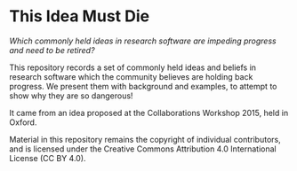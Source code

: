 # This Idea Must Die
_Which commonly held ideas in research software are impeding progress and need to be retired?_

This repository records a set of commonly held ideas and beliefs in research software which the 
community believes are holding back progress. We present them with background and examples, to 
attempt to show why they are so dangerous!

It came from an idea proposed at the Collaborations Workshop 2015, held in Oxford.

Material in this repository remains the copyright of individual contributors, and is licensed 
under the Creative Commons Attribution 4.0 International License (CC BY 4.0).
